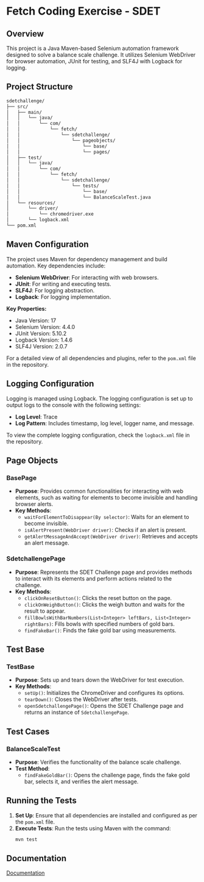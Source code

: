 # Fetch Coding Exercise - SDET

## Overview

This project is a Java Maven-based Selenium automation framework designed to solve a balance scale challenge. It utilizes Selenium WebDriver for browser automation, JUnit for testing, and SLF4J with Logback for logging.

## Project Structure
```sh
sdetchallenge/
├── src/
│   ├── main/
│   │   └── java/
│   │       └── com/
│   │           └── fetch/
│   │               └── sdetchallenge/
│   │                   └── pageobjects/
│   │                       └── base/
│   │                       └── pages/
│   ├── test/
│   │   └── java/
│   │       └── com/
│   │           └── fetch/
│   │               └── sdetchallenge/
│   │                   └── tests/
│   │                       └── base/
│   │                       └── BalanceScaleTest.java
│   └── resources/
│       └── driver/
│           └── chromedriver.exe
│       └── logback.xml
└── pom.xml
```

## Maven Configuration

The project uses Maven for dependency management and build automation. Key dependencies include:

- **Selenium WebDriver**: For interacting with web browsers.
- **JUnit**: For writing and executing tests.
- **SLF4J**: For logging abstraction.
- **Logback**: For logging implementation.

**Key Properties:**

- Java Version: 17
- Selenium Version: 4.4.0
- JUnit Version: 5.10.2
- Logback Version: 1.4.6
- SLF4J Version: 2.0.7

For a detailed view of all dependencies and plugins, refer to the `pom.xml` file in the repository.

## Logging Configuration

Logging is managed using Logback. The logging configuration is set up to output logs to the console with the following settings:

- **Log Level**: Trace
- **Log Pattern**: Includes timestamp, log level, logger name, and message.

To view the complete logging configuration, check the `logback.xml` file in the repository.

## Page Objects

### BasePage

- **Purpose**: Provides common functionalities for interacting with web elements, such as waiting for elements to become invisible and handling browser alerts.
- **Key Methods**:
  - `waitForElementToDisappear(By selector)`: Waits for an element to become invisible.
  - `isAlertPresent(WebDriver driver)`: Checks if an alert is present.
  - `getAlertMessageAndAccept(WebDriver driver)`: Retrieves and accepts an alert message.

### SdetchallengePage

- **Purpose**: Represents the SDET Challenge page and provides methods to interact with its elements and perform actions related to the challenge.
- **Key Methods**:
  - `clickOnResetButton()`: Clicks the reset button on the page.
  - `clickOnWeighButton()`: Clicks the weigh button and waits for the result to appear.
  - `fillBowlsWithBarNumbers(List<Integer> leftBars, List<Integer> rightBars)`: Fills bowls with specified numbers of gold bars.
  - `findFakeBar()`: Finds the fake gold bar using measurements.

## Test Base

### TestBase

- **Purpose**: Sets up and tears down the WebDriver for test execution.
- **Key Methods**:
  - `setUp()`: Initializes the ChromeDriver and configures its options.
  - `tearDown()`: Closes the WebDriver after tests.
  - `openSdetchallengePage()`: Opens the SDET Challenge page and returns an instance of `SdetchallengePage`.

## Test Cases

### BalanceScaleTest

- **Purpose**: Verifies the functionality of the balance scale challenge.
- **Test Method**:
  - `findFakeGoldBar()`: Opens the challenge page, finds the fake gold bar, selects it, and verifies the alert message.

## Running the Tests

1. **Set Up**: Ensure that all dependencies are installed and configured as per the `pom.xml` file.
2. **Execute Tests**: Run the tests using Maven with the command:
   ```sh
   mvn test
## Documentation

[Documentation](https://github.com/valentinomilanov/sdetchallenge/raw/main/Documentation/Fetch_Coding_Exercise_SDET_Documentation.docx)

